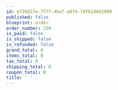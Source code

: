 ```yaml
---
id: b72681fe-7f77-4be7-a974-7dfb140d2990
published: false
blueprint: order
order_number: 250
is_paid: false
is_shipped: false
is_refunded: false
grand_total: 0
items_total: 0
tax_total: 0
shipping_total: 0
coupon_total: 0
title: ' '
---
```

